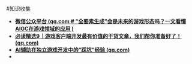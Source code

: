#知识收集
- **[微信公众平台 (qq.com # “全要素生成”会是未来的游戏形态吗？一文看懂AIGC在游戏领域的应用 )](https://mp.weixin.qq.com/s/6f8SvnlcwgcTLc1A3XIw7A)** 
- **[必读精选9｜游戏客户端开发最有价值的干货文章，我们帮你准备好了！ (qq.com)](https://mp.weixin.qq.com/s/uXuVOxkVfQ6tKZAwQtkjNg)** 
- **[AI辅助在独立游戏开发中的“踩坑”经验 (qq.com)](https://mp.weixin.qq.com/s/08Xk_v2pPbLa7vVvjBED-g)** 
- 